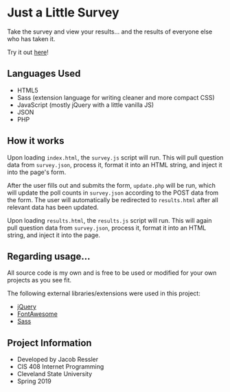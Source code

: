# Just a Little Survey

Take the survey and view your results... and the results of everyone else who has taken it.

Try it out [here](http://eecs.csuohio.edu/~jaressle/little-survey/dist/)!

## Languages Used
- HTML5
- Sass (extension language for writing cleaner and more compact CSS)
- JavaScript (mostly jQuery with a little vanilla JS)
- JSON
- PHP

## How it works

Upon loading  `index.html`, the `survey.js` script will run. This will pull question data from `survey.json`, process it, format it into an HTML string, and inject it into the page's form. 

After the user fills out and submits the form, `update.php` will be run, which will update the poll counts in `survey.json` according to the POST data from the form. The user will automatically be redirected to `results.html` after all relevant data has been updated.

Upon loading `results.html`, the `results.js` script will run. This will again pull question data from `survey.json`, process it, format it into an HTML string, and inject it into the page.

## Regarding usage...

All source code is my own and is free to be used or modified for your own projects as you see fit.

The following external libraries/extensions were used in this project:
- [jQuery](https://jquery.com/)
- [FontAwesome](https://fontawesome.com/)
- [Sass](https://sass-lang.com/)

## Project Information

- Developed by Jacob Ressler
- CIS 408 Internet Programming
- Cleveland State University
- Spring 2019
